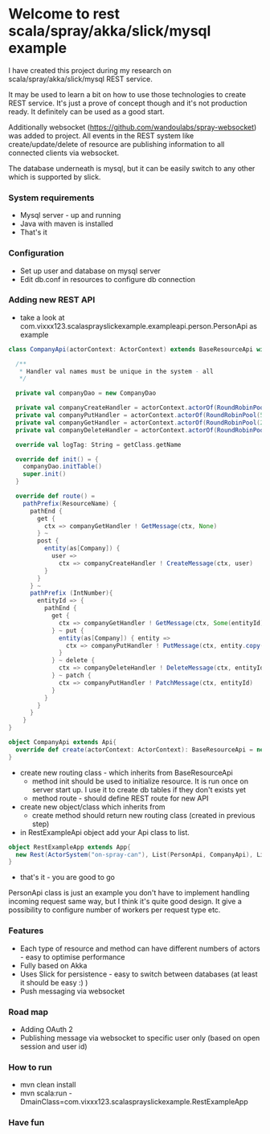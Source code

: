 # Welcome to rest scala/spray/akka/slick/mysql example #

I have created this project during my research on scala/spray/akka/slick/mysql REST service.

It may be used to learn a bit on how to use those technologies to create REST service.
It's just a prove of concept though and it's not production ready. It definitely can be used as a good start.

Additionally websocket (<a href="https://github.com/wandoulabs/spray-websocket">https://github.com/wandoulabs/spray-websocket</a>) was added to project.
    All events in the REST system like create/update/delete of resource are publishing information to all connected clients via websocket.

The database underneath is mysql, but it can be easily switch to any other which is supported by slick.

### System requirements ###

* Mysql server - up and running
* Java with maven is installed
* That's it

### Configuration ###

* Set up user and database on mysql server
* Edit db.conf in resources to configure db connection

### Adding new REST API ###
* take a look at com.vixxx123.scalasprayslickexample.exampleapi.person.PersonApi as example

```scala
class CompanyApi(actorContext: ActorContext) extends BaseResourceApi with Logging {

  /**
   * Handler val names must be unique in the system - all
   */

  private val companyDao = new CompanyDao

  private val companyCreateHandler = actorContext.actorOf(RoundRobinPool(2).props(CreateActor.props(companyDao)), CreateActor.Name)
  private val companyPutHandler = actorContext.actorOf(RoundRobinPool(5).props(UpdateActor.props(companyDao)), UpdateActor.Name)
  private val companyGetHandler = actorContext.actorOf(RoundRobinPool(20).props(GetActor.props(companyDao)), GetActor.Name)
  private val companyDeleteHandler = actorContext.actorOf(RoundRobinPool(20).props(DeleteActor.props(companyDao)), DeleteActor.Name)

  override val logTag: String = getClass.getName

  override def init() = {
    companyDao.initTable()
    super.init()
  }

  override def route() =
    pathPrefix(ResourceName) {
      pathEnd {
        get {
          ctx => companyGetHandler ! GetMessage(ctx, None)
        } ~
        post {
          entity(as[Company]) {
            user =>
              ctx => companyCreateHandler ! CreateMessage(ctx, user)
          }
        }
      } ~
      pathPrefix (IntNumber){
        entityId => {
          pathEnd {
            get {
              ctx => companyGetHandler ! GetMessage(ctx, Some(entityId))
            } ~ put {
              entity(as[Company]) { entity =>
                ctx => companyPutHandler ! PutMessage(ctx, entity.copy(id = Some(entityId)))
              }
            } ~ delete {
              ctx => companyDeleteHandler ! DeleteMessage(ctx, entityId)
            } ~ patch {
              ctx => companyPutHandler ! PatchMessage(ctx, entityId)
            }
          }
        }
      }
    }
}

object CompanyApi extends Api{
  override def create(actorContext: ActorContext): BaseResourceApi = new CompanyApi(actorContext)
}

```

* create new routing class - which inherits from BaseResourceApi
    - method init should be used to initialize resource. It is run once on server start up. I use it to create db tables if they don't exists yet
    - method route - should define REST route for new API
* create new object/class which inherits from
    - create method should return new routing class (created in previous step)
* in RestExampleApi object add your Api class to list.

```scala
object RestExampleApp extends App{
  new Rest(ActorSystem("on-spray-can"), List(PersonApi, CompanyApi), List(new ConsoleLogger))
}
```

* that's it - you are good to go

PersonApi class is just an example you don't have to implement handling incoming request same way,
but I think it's quite good design. It give a possibility to configure number of workers per request type etc.

### Features ###
* Each type of resource and method can have different numbers of actors - easy to optimise performance
* Fully based on Akka
* Uses Slick for persistence - easy to switch between databases (at least it should be easy :) )
* Push messaging via websocket

### Road map ###
* Adding OAuth 2
* Publishing message via websocket to specific user only (based on open session and user id)

### How to run ###
* mvn clean install
* mvn scala:run -DmainClass=com.vixxx123.scalasprayslickexample.RestExampleApp


### Have fun ###
